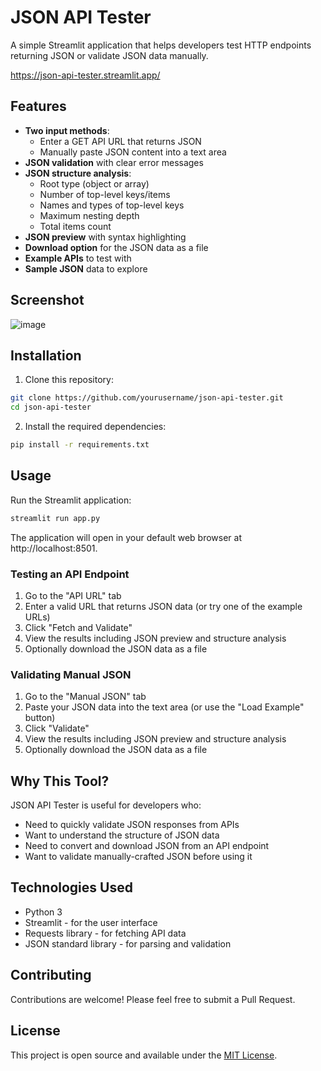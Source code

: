 # JSON API Tester

A simple Streamlit application that helps developers test HTTP endpoints returning JSON or validate JSON data manually.

https://json-api-tester.streamlit.app/

## Features

- **Two input methods**:
  - Enter a GET API URL that returns JSON
  - Manually paste JSON content into a text area
- **JSON validation** with clear error messages
- **JSON structure analysis**:
  - Root type (object or array)
  - Number of top-level keys/items
  - Names and types of top-level keys
  - Maximum nesting depth
  - Total items count
- **JSON preview** with syntax highlighting
- **Download option** for the JSON data as a file
- **Example APIs** to test with
- **Sample JSON** data to explore

## Screenshot
![image](https://github.com/user-attachments/assets/4144e919-c7f6-4936-a71c-9568208eed46)


## Installation

1. Clone this repository:
```bash
git clone https://github.com/yourusername/json-api-tester.git
cd json-api-tester
```

2. Install the required dependencies:
```bash
pip install -r requirements.txt
```

## Usage

Run the Streamlit application:
```bash
streamlit run app.py
```

The application will open in your default web browser at http://localhost:8501.

### Testing an API Endpoint

1. Go to the "API URL" tab
2. Enter a valid URL that returns JSON data (or try one of the example URLs)
3. Click "Fetch and Validate"
4. View the results including JSON preview and structure analysis
5. Optionally download the JSON data as a file

### Validating Manual JSON

1. Go to the "Manual JSON" tab
2. Paste your JSON data into the text area (or use the "Load Example" button)
3. Click "Validate"
4. View the results including JSON preview and structure analysis
5. Optionally download the JSON data as a file

## Why This Tool?

JSON API Tester is useful for developers who:
- Need to quickly validate JSON responses from APIs
- Want to understand the structure of JSON data
- Need to convert and download JSON from an API endpoint
- Want to validate manually-crafted JSON before using it

## Technologies Used

- Python 3
- Streamlit - for the user interface
- Requests library - for fetching API data
- JSON standard library - for parsing and validation

## Contributing

Contributions are welcome! Please feel free to submit a Pull Request.

## License

This project is open source and available under the [MIT License](LICENSE). 
